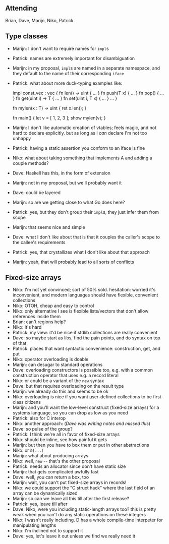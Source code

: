 ## Attending

Brian, Dave, Marijn, Niko, Patrick

## Type classes

* Marijn: I don't want to require names for `impl`s
* Patrick: names are extremely important for disambiguation
* Marijn: in my proposal, `impl`s are named in a separate namespace, and they default to the name of their corresponding `iface`
* Patrick: what about more duck-typing examples like:

    impl const_vec : vec<const T> {
        fn len() -> uint { ... }
        fn push(T x) { ... }
        fn pop() { ... }
        fn get(uint i) -> T { ... }
        fn set(uint i, T x) { ... }
        ...
    }
    
    fn mylen<T : len>(x : T) -> uint {
        ret x.len();
    }
    
    fn main() {
        let v = [ 1, 2, 3 ];
        show mylen(v);
    }

* Marijn: I don't like automatic creation of vtables; feels magic, and not hard to declare explicitly. but as long as I *can* declare I'm not too unhappy
* Patrick: having a static assertion you conform to an iface is fine
* Niko: what about taking something that implements A and adding a couple methods?
* Dave: Haskell has this, in the form of extension
* Marijn: not in my proposal, but we'll probably want it
* Dave: could be layered
* Marijn: so are we getting close to what Go does here?
* Patrick: yes, but they don't group their `impl`s, they just infer them from scope
* Marijn: that seems nice and simple
* Dave: what I don't like about that is that it couples the caller's scope to the callee's requirements
* Patrick: yes, that crystallizes what I don't like about that approach
* Marijn: yeah, that will probably lead to all sorts of conflicts

## Fixed-size arrays

* Niko: I'm not yet convinced; sort of 50% sold. hesitation: worried it's inconvenient, and modern languages should have flexible, convenient collections
* Niko: OTOH, cheap and easy to control
* Niko: only alternative I see is flexible lists/vectors that don't allow references inside them
* Brian: can't regions help?
* Niko: it's hard
* Patrick: my view: it'd be nice if stdlib collections are really convenient
* Dave: so maybe start as libs, find the pain points, and do syntax on top of that
* Patrick: places that want syntactic convenience: construction, get, and put
* Niko: operator overloading is doable
* Marijn: can desugar to standard operations
* Dave: overloading constructors is possible too, e.g. with a common construction operator that uses e.g. a record literal
* Niko: or could be a variant of the `new` syntax
* Dave: but that requires overloading on the result type
* Marijn: we already do this and seems to be ok
* Niko: overloading is nice if you want user-defined collections to be first-class citizens
* Marijn: and you'll want the low-level construct (fixed-size arrays) for a systems language, so you can drop as low as you need
* Patrick: also for C interop
* Niko: another approach: (_Dave was writing notes and missed this_)
* Dave: so pulse of the group?
* Patrick: I think we're all in favor of fixed-size arrays
* Niko: should be inline, see how painful it gets
* Marijn: but then you have to box them or put in other abstractions
* Niko: or `&[...]`
* Marijn: what about producing arrays
* Niko: well, `new` -- that's the other proposal
* Patrick: needs an allocator since don't have static size
* Marijn: that gets complicated awfully fast
* Dave: well, you can return a box, too
* Marijn: wait, you can't put fixed-size arrays in records!
* Niko: we could support the "C struct hack" where the last field of an array can be dynamically sized
* Marijn: so can we leave all this till after the first release?
* Patrick: yes, leave till after
* Dave: Niko, were you including static-length arrays too? this is pretty weak when you can't do any static operations on these integers
* Niko: I wasn't really including. D has a whole compile-time interpeter for manipulating lengths
* Niko: I'm inclined not to support it
* Dave: yes, let's leave it out unless we find we really need it
